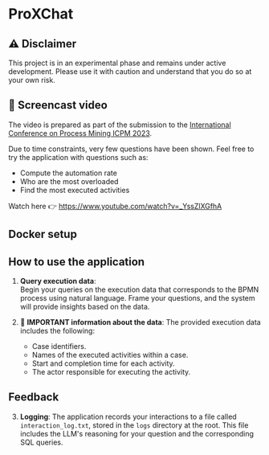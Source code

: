 # ProXChat

## ⚠️ Disclaimer

This project is in an experimental phase and remains under active development. Please use it with caution and understand that you do so at your own risk.


## 🎥 Screencast video
The video is prepared as part of the submission to the [International Conference on Process Mining ICPM 2023](https://icpmconference.org/2023/).

Due to time constraints, very few questions have been shown. Feel free to try the application with questions such as:
* Compute the automation rate
* Who are the most overloaded
* Find the most executed activities

Watch here 👉 https://www.youtube.com/watch?v=_YssZlXGfhA


## Docker setup


## How to use the application

1. **Query execution data**:  
   Begin your queries on the execution data that corresponds to the BPMN process using natural language. Frame your questions, and the system will provide insights based on the data.

2. 🚨 **IMPORTANT information about the data**:
   The provided execution data includes the following:
   - Case identifiers.
   - Names of the executed activities within a case.
   - Start and completion time for each activity.
   - The actor responsible for executing the activity.

## Feedback
3. **Logging**: The application records your interactions to a file called `interaction_log.txt`, stored in the `logs` directory at the root. This file includes the LLM's reasoning for your question and the corresponding SQL queries.

